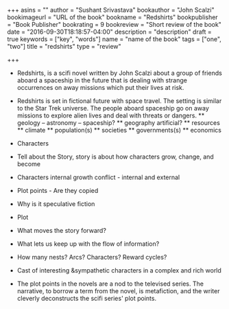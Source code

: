 +++
asins = ""
author = "Sushant Srivastava"
bookauthor = "John Scalzi"
bookimageurl = "URL of the book"
bookname = "Redshirts"
bookpublisher = "Book Publisher"
bookrating = 9
bookreview = "Short review of the book"
date = "2016-09-30T18:18:57-04:00"
description = "description"
draft = true
keywords = ["key", "words"]
name = "name of the book"
tags = ["one", "two"]
title = "redshirts"
type = "review"

+++

* Redshirts, is a scifi novel written by John Scalzi about a group of friends aboard a spaceship in the future that is dealing
with strange occurrences on away missions which put their lives at risk.



* Redshirts is set in fictional future with space travel. The setting is similar to the Star Trek universe.
The people aboard spaceship go on away missions to explore alien lives and deal with threats or dangers.
** geology – astronomy – spaceship?
** geography artificial?
** resources
** climate
** population(s)
** societies
** governments(s)
** economics


* Characters
* Tell about the Story, story is about how characters grow, change, and become
* Characters internal growth conflict - internal and external
* Plot points - Are they copied
* Why is it speculative fiction

* Plot
* What moves the story forward?
* What lets us keep up with the flow of information?
* How many nests? Arcs? Characters? Reward cycles?
* Cast of interesting &sympathetic characters in a complex and rich world
* The plot points in the novels are a nod to the televised series. The narrative, to borrow a term from the novel, is metafiction, and the writer cleverly
deconstructs the scifi series' plot points.
